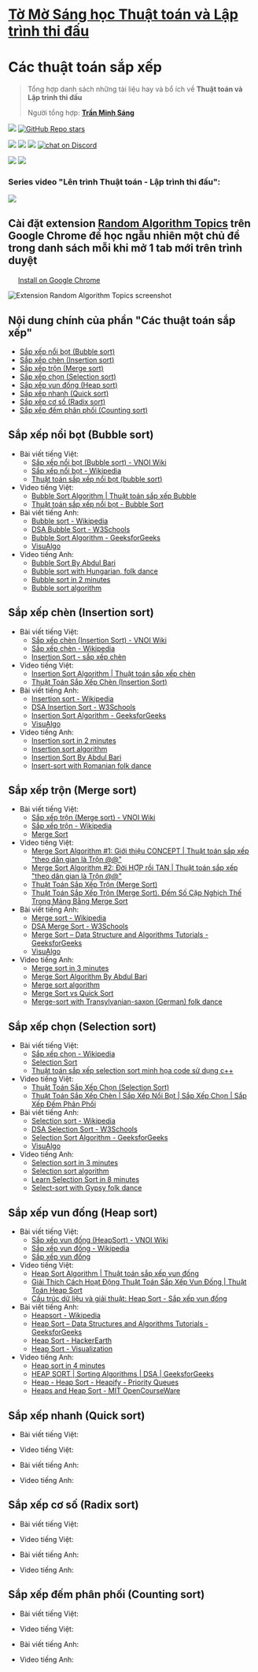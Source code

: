 # [Tờ Mờ Sáng học Thuật toán và Lập trình thi đấu](/README.md)

# Các thuật toán sắp xếp

> Tổng hợp danh sách những tài liệu hay và bổ ích về **Thuật toán và Lập trình thi đấu**
> 
> Người tổng hợp: **[Trần Minh Sáng](https://www.facebook.com/sangtran.04/)**

<p align="left">
  <a href="#"><img src="https://img.shields.io/endpoint?url=https%3A%2F%2Fhits.dwyl.com%2Ftmsanghoclaptrinh%2Ftmsang-hoc-thuat-toan.json&label=visitors&color=blue"></a>
  <a href="#"><img alt="GitHub Repo stars" src="https://img.shields.io/github/stars/tmsanghoclaptrinh/tmsang-hoc-thuat-toan"></a>
</p>
<p align="left">
  <a href="https://github.com/tmsanghoclaptrinh"><img src="https://img.shields.io/badge/author-tmsanghoclaptrinh-41454A?logo=github&labelColor=grey"></a>
  <a href="https://facebook.com/clb.it.ngoctao"><img src="https://img.shields.io/badge/facebook-clb.it.ngoctao-41454A?logo=facebook&logoColor=white&labelColor=blue"></a>
  <a href="https://www.youtube.com/@tmsanghoclaptrinh"><img src="https://img.shields.io/badge/youtube-tmsanghoclaptrinh-41454A?logo=youtube&logoColor=white&labelColor=red"></a>
  <a href="https://discord.gg/ajXr5kRKkk"><img src="https://img.shields.io/discord/994125923819458590?logo=discord&logoColor=white&labelColor=5865F2&color=green" alt="chat on Discord"></a>
</p>
<p align="left">
  <a href="https://tmsanghoclaptrinh.com"><img src="https://img.shields.io/badge/blog-tmsanghoclaptrinh.com-white"></a>
  <a href="https://dev.to/tmsanghoclaptrinh"><img src="https://img.shields.io/badge/dev.to-tmsanghoclaptrinh-white"></a>
</p>

### Series video "Lên trình Thuật toán - Lập trình thi đấu": 

[![](https://markdown-videos-api.jorgenkh.no/youtube/AgwnOQbJVvU)](https://www.youtube.com/watch?v=AgwnOQbJVvU&list=PLqfkD788zZGCjhbJsmyhInVAhHBSV8Gqg&index=1)

## Cài đặt extension [Random Algorithm Topics](https://chromewebstore.google.com/detail/random-algorithm-topics/cfbnefdpfhohjhehglbjkchobnaknbkm) trên Google Chrome để học ngẫu nhiên một chủ đề trong danh sách mỗi khi mở 1 tab mới trên trình duyệt

<img src="../media/chrome_logo.png" height=16/> [Install on Google Chrome](https://chromewebstore.google.com/detail/random-algorithm-topics/cfbnefdpfhohjhehglbjkchobnaknbkm)

<img src="../media/screenshot.jpeg" alt="Extension Random Algorithm Topics screenshot">

## Nội dung chính của phần "Các thuật toán sắp xếp"

- [Sắp xếp nổi bọt (Bubble sort)](#sắp-xếp-nổi-bọt-bubble-sort)
- [Sắp xếp chèn (Insertion sort)](#sắp-xếp-chèn-insertion-sort)
- [Sắp xếp trộn (Merge sort)](#sắp-xếp-trộn-merge-sort)
- [Sắp xếp chọn (Selection sort)](#sắp-xếp-chọn-selection-sort)
- [Sắp xếp vun đống (Heap sort)](#sắp-xếp-vun-đống-heap-sort)
- [Sắp xếp nhanh (Quick sort)](#sắp-xếp-nhanh-quick-sort)
- [Sắp xếp cơ số (Radix sort)](#sắp-xếp-cơ-số-radix-sort)
- [Sắp xếp đếm phân phối (Counting sort)](#sắp-xếp-đếm-phân-phối-counting-sort)

## Sắp xếp nổi bọt (Bubble sort)

- Bài viết tiếng Việt:
    - [Sắp xếp nổi bọt (Bubble sort) - VNOI Wiki](https://wiki.vnoi.info/algo/basic/sorting#s%E1%BA%AFp-x%E1%BA%BFp-n%E1%BB%95i-b%E1%BB%8Dt-bubble-sort)
    - [Sắp xếp nổi bọt - Wikipedia](https://vi.wikipedia.org/wiki/S%E1%BA%AFp_x%E1%BA%BFp_n%E1%BB%95i_b%E1%BB%8Dt)
    - [Thuật toán sắp xếp nổi bọt (bubble sort)](https://viblo.asia/p/thuat-toan-sap-xep-noi-bot-bubble-sort-m68Z0exQlkG)
- Video tiếng Việt:
    - [Bubble Sort Algorithm | Thuật toán sắp xếp Bubble](https://www.youtube.com/watch?v=KsbdeXLau08)
    - [Thuật toán sắp xếp nổi bọt - Bubble Sort](https://www.youtube.com/watch?v=R06eV02zg6A)
- Bài viết tiếng Anh:
    - [Bubble sort - Wikipedia](https://en.wikipedia.org/wiki/Bubble_sort)
    - [DSA Bubble Sort - W3Schools](https://www.w3schools.com/dsa/dsa_algo_bubblesort.php)
    - [Bubble Sort Algorithm - GeeksforGeeks](https://www.geeksforgeeks.org/bubble-sort-algorithm/)
    - [VisuAlgo](https://visualgo.net/en/sorting?slide=1)
- Video tiếng Anh:
    - [Bubble Sort By Abdul Bari](https://www.youtube.com/watch?v=p__ETf2CKY4)
    - [Bubble sort with Hungarian, folk dance](https://www.youtube.com/watch?v=Iv3vgjM8Pv4)
    - [Bubble sort in 2 minutes](https://www.youtube.com/watch?v=xli_FI7CuzA)
    - [Bubble sort algorithm](https://www.youtube.com/watch?v=Jdtq5uKz-w4)

## Sắp xếp chèn (Insertion sort)

- Bài viết tiếng Việt:
  - [Sắp xếp chèn (Insertion Sort) - VNOI Wiki](https://wiki.vnoi.info/algo/basic/sorting#s%E1%BA%AFp-x%E1%BA%BFp-ch%C3%A8n-insertion-sort)
  - [Sắp xếp chèn - Wikipedia](https://vi.wikipedia.org/wiki/S%E1%BA%AFp_x%E1%BA%BFp_ch%C3%A8n)
  - [Insertion Sort - sắp xếp chèn](https://viblo.asia/p/sap-xep-chen-sap-xep-chon-va-sap-xep-tron-Do754zX4ZM6#_ii-insertion-sort---sap-xep-chen-1)
- Video tiếng Việt:
  - [Insertion Sort Algorithm | Thuật toán sắp xếp chèn](https://www.youtube.com/watch?v=IWT-Uoz_Sb8)
  - [Thuật Toán Sắp Xếp Chèn (Insertion Sort)](https://www.youtube.com/watch?v=R5IcI6Ni8IY)
- Bài viết tiếng Anh:
  - [Insertion sort - Wikipedia](https://en.wikipedia.org/wiki/Insertion_sort)
  - [DSA Insertion Sort - W3Schools](https://www.w3schools.com/dsa/dsa_algo_insertionsort.php)
  - [Insertion Sort Algorithm - GeeksforGeeks](https://www.geeksforgeeks.org/insertion-sort-algorithm/)
  - [VisuAlgo](https://visualgo.net/en/sorting?slide=9)
- Video tiếng Anh:
  - [Insertion sort in 2 minutes](https://www.youtube.com/watch?v=JU767SDMDvA)
  - [Insertion sort algorithm](https://www.youtube.com/watch?v=i-SKeOcBwko)
  - [Insertion Sort By Abdul Bari](https://www.youtube.com/watch?v=oTICKmJhLXI)
  - [Insert-sort with Romanian folk dance](https://www.youtube.com/watch?v=EdIKIf9mHk0)

## Sắp xếp trộn (Merge sort)

- Bài viết tiếng Việt:
  - [Sắp xếp trộn (Merge sort) - VNOI Wiki](https://wiki.vnoi.info/algo/basic/sorting#s%E1%BA%AFp-x%E1%BA%BFp-tr%E1%BB%99n-merge-sort)
  - [Sắp xếp trộn - Wikipedia](https://vi.wikipedia.org/wiki/S%E1%BA%AFp_x%E1%BA%BFp_tr%E1%BB%99n)
  - [Merge Sort](https://viblo.asia/p/merge-sort-38X4ENAoJN2)
- Video tiếng Việt:
  - [Merge Sort Algorithm #1: Giới thiệu CONCEPT | Thuật toán sắp xếp "theo dân gian là Trộn @@"](https://www.youtube.com/watch?v=f2nTwlZiuMI)
  - [Merge Sort Algorithm #2: Đời HỢP rồi TAN | Thuật toán sắp xếp "theo dân gian là Trộn @@"](https://www.youtube.com/watch?v=Pq5y-MzBdWs)
  - [Thuật Toán Sắp Xếp Trộn (Merge Sort)](https://www.youtube.com/watch?v=EvmFg_wZMD8)
  - [Thuật Toán Sắp Xếp Trộn (Merge Sort). Đếm Số Cặp Nghịch Thế Trong Mảng Bằng Merge Sort](https://www.youtube.com/watch?v=hTHO1Mprj8g)
- Bài viết tiếng Anh:
  - [Merge sort - Wikipedia](https://en.wikipedia.org/wiki/Merge_sort)
  - [DSA Merge Sort - W3Schools](https://www.w3schools.com/dsa/dsa_algo_mergesort.php)
  - [Merge Sort – Data Structure and Algorithms Tutorials - GeeksforGeeks](https://www.geeksforgeeks.org/merge-sort/)
  - [VisuAlgo](https://visualgo.net/en/sorting?slide=11)
- Video tiếng Anh:
  - [Merge sort in 3 minutes](https://www.youtube.com/watch?v=4VqmGXwpLqc)
  - [Merge Sort Algorithm By Abdul Bari](https://www.youtube.com/watch?v=mB5HXBb_HY8)
  - [Merge sort algorithm](https://www.youtube.com/watch?v=TzeBrDU-JaY)
  - [Merge Sort vs Quick Sort](https://www.youtube.com/watch?v=es2T6KY45cA)
  - [Merge-sort with Transylvanian-saxon (German) folk dance](https://www.youtube.com/watch?v=dENca26N6V4)

## Sắp xếp chọn (Selection sort)

- Bài viết tiếng Việt:
  - [Sắp xếp chọn - Wikipedia](https://vi.wikipedia.org/wiki/S%E1%BA%AFp_x%E1%BA%BFp_ch%E1%BB%8Dn)
  - [Selection Sort](https://viblo.asia/p/selection-sort-AZoJjXG7VY7)
  - [Thuật toán sắp xếp selection sort minh họa code sử dụng c++](https://blog.luyencode.net/thuat-toan-sap-xep-selection-sort/)
- Video tiếng Việt:
  - [Thuật Toán Sắp Xếp Chọn (Selection Sort)](https://www.youtube.com/watch?v=XnwIziGYOFY)
  - [Thuật Toán Sắp Xếp Chèn | Sắp Xếp Nổi Bọt | Sắp Xếp Chọn | Sắp Xếp Đếm Phân Phối](https://www.youtube.com/watch?v=FllEXZV1Z58)
- Bài viết tiếng Anh:
  - [Selection sort - Wikipedia](https://en.wikipedia.org/wiki/Selection_sort)
  - [DSA Selection Sort - W3Schools](https://www.w3schools.com/dsa/dsa_algo_selectionsort.php)
  - [Selection Sort Algorithm - GeeksforGeeks](https://www.geeksforgeeks.org/selection-sort-algorithm-2/)
  - [VisuAlgo](https://visualgo.net/en/sorting?slide=8)
- Video tiếng Anh:
  - [Selection sort in 3 minutes](https://www.youtube.com/watch?v=g-PGLbMth_g)
  - [Selection sort algorithm](https://www.youtube.com/watch?v=GUDLRan2DWM)
  - [Learn Selection Sort in 8 minutes](https://www.youtube.com/watch?v=EwjnF7rFLns)
  - [Select-sort with Gypsy folk dance](https://www.youtube.com/watch?v=0-W8OEwLebQ)

## Sắp xếp vun đống (Heap sort)

- Bài viết tiếng Việt:
  - [Sắp xếp vun đống (HeapSort) - VNOI Wiki](https://wiki.vnoi.info/algo/basic/sorting#s%E1%BA%AFp-x%E1%BA%BFp-vun-%C4%91%E1%BB%91ng-heapsort)
  - [Sắp xếp vun đống - Wikipedia](https://vi.wikipedia.org/wiki/S%E1%BA%AFp_x%E1%BA%BFp_vun_%C4%91%E1%BB%91ng)
  - [Sắp xếp vun đống](https://viblo.asia/p/sap-xep-vun-dong-63vKjeYk52R)
- Video tiếng Việt:
  - [Heap Sort Algorithm | Thuật toán sắp xếp vun đống](https://www.youtube.com/watch?v=Dr6DdLDsE-4)
  - [Giải Thích Cách Hoạt Động Thuật Toán Sắp Xếp Vun Đống | Thuật Toán Heap Sort](https://www.youtube.com/watch?v=XFI96Z7i3LE)
  - [Cấu trúc dữ liệu và giải thuật: Heap Sort - Sắp xếp vun đống](https://www.youtube.com/watch?v=-A3AFoS_NDI)
- Bài viết tiếng Anh:
  - [Heapsort - Wikipedia](https://en.wikipedia.org/wiki/Heapsort)
  - [Heap Sort – Data Structures and Algorithms Tutorials - GeeksforGeeks](https://www.geeksforgeeks.org/heap-sort/)
  - [Heap Sort - HackerEarth](https://www.hackerearth.com/practice/algorithms/sorting/heap-sort/tutorial/)
  - [Heap Sort - Visualization](https://www.cs.usfca.edu/~galles/visualization/HeapSort.html)
- Video tiếng Anh:
  - [Heap sort in 4 minutes](https://www.youtube.com/watch?v=2DmK_H7IdTo)
  - [HEAP SORT | Sorting Algorithms | DSA | GeeksforGeeks](https://www.youtube.com/watch?v=MtQL_ll5KhQ)
  - [Heap - Heap Sort - Heapify - Priority Queues](https://www.youtube.com/watch?v=HqPJF2L5h9U)
  - [Heaps and Heap Sort - MIT OpenCourseWare](https://www.youtube.com/watch?v=B7hVxCmfPtM)

## Sắp xếp nhanh (Quick sort)

- Bài viết tiếng Việt:

- Video tiếng Việt:

- Bài viết tiếng Anh:

- Video tiếng Anh:

## Sắp xếp cơ số (Radix sort)

- Bài viết tiếng Việt:

- Video tiếng Việt:

- Bài viết tiếng Anh:

- Video tiếng Anh:

## Sắp xếp đếm phân phối (Counting sort)

- Bài viết tiếng Việt:

- Video tiếng Việt:

- Bài viết tiếng Anh:

- Video tiếng Anh: